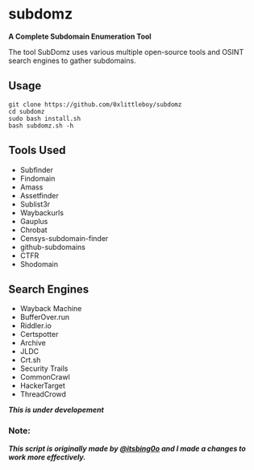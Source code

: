 # subdomz
**A Complete Subdomain Enumeration Tool** 

The tool SubDomz uses various multiple open-source tools and OSINT search engines to gather subdomains.

## Usage
```
git clone https://github.com/0xlittleboy/subdomz
cd subdomz
sudo bash install.sh
bash subdomz.sh -h
```

## Tools Used
+ Subfinder
+ Findomain
+ Amass
+ Assetfinder
+ Sublist3r
+ Waybackurls
+ Gauplus
+ Chrobat
+ Censys-subdomain-finder
+ github-subdomains
+ CTFR
+ Shodomain

## Search Engines
+ Wayback Machine
+ BufferOver.run
+ Riddler.io
+ Certspotter
+ Archive
+ JLDC
+ Crt.sh
+ Security Trails
+ CommonCrawl
+ HackerTarget
+ ThreadCrowd


***This is under developement***
### Note:
***This script is originally made by [@itsbing0o](https://twitter.com/itsbing0o) and I made a changes to work more effectively.***
